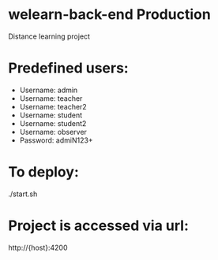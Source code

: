# welearn-back-end Production
Distance learning project

# Predefined users:
* Username: admin
* Username: teacher
* Username: teacher2
* Username: student
* Username: student2
* Username: observer
* Password: admiN123+


# To deploy:
./start.sh

# Project is accessed via url:
http://{host}:4200